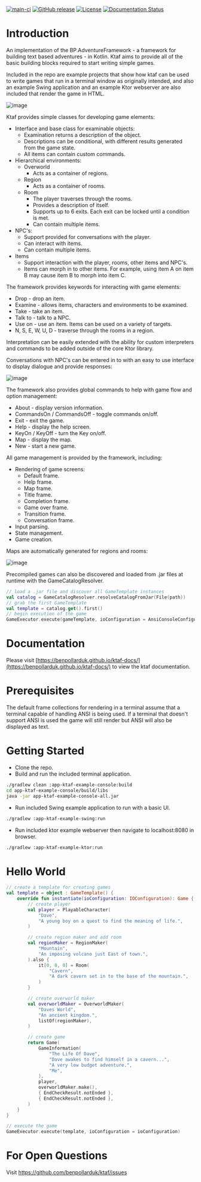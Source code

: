 [![main-ci](https://github.com/benpollarduk/ktaf/actions/workflows/main-ci.yml/badge.svg?branch=main)](https://github.com/benpollarduk/ktaf/actions/workflows/main-ci.yml)
[![GitHub release](https://img.shields.io/github/release/benpollarduk/ktaf.svg)](https://github.com/benpollarduk/ktaf/releases)
[![License](https://img.shields.io/github/license/benpollarduk/ktaf.svg)](https://opensource.org/licenses/MIT)
[![Documentation Status](https://img.shields.io/badge/docs-latest-brightgreen.svg)](https://benpollarduk.github.io/ktaf-docs/)

# Introduction 
An implementation of the BP.AdventureFramework - a framework for building text based adventures - in Kotlin. Ktaf aims to provide all of the basic building blocks required to start writing simple games.

Included in the repo are example projects that show how ktaf can be used to write games that run in a terminal window as originally intended, and also an example Swing application and an example Ktor webserver are also included that render the game in HTML.

![image](https://github.com/ben-pollard-uk/ktaf/assets/129943363/27670c5d-7f4f-4534-93cb-7931fd8d90e4)

Ktaf provides simple classes for developing game elements:
  * Interface and base class for examinable objects:
    * Examination returns a description of the object.
    * Descriptions can be conditional, with different results generated from the game state.
    * All items can contain custom commands.
  * Hierarchical environments:
    * Overworld
      * Acts as a container of regions.
    * Region
      * Acts as a container of rooms.
    * Room
      * The player traverses through the rooms.
      * Provides a description of itself.
      * Supports up to 6 exits. Each exit can be locked until a condition is met.
      * Can contain multiple items.
  * NPC's:
    * Support provided for conversations with the player.
    * Can interact with items.
    * Can contain multiple items.
  * Items
    * Support interaction with the player, rooms, other items and NPC's.
    * Items can morph in to other items. For example, using item A on item B may cause item B to morph into item C.
  
The framework provides keywords for interacting with game elements:
  * Drop - drop an item.
  * Examine - allows items, characters and environments to be examined.
  * Take - take an item.
  * Talk to - talk to a NPC.
  * Use on - use an item. Items can be used on a variety of targets.
  * N, S, E, W, U, D - traverse through the rooms in a region.

Interpretation can be easily extended with the ability for custom interpreters and commands to be added outside of the core Ktor library.

Conversations with NPC's can be entered in to with an easy to use interface to display dialogue and provide responses:

![image](https://github.com/ben-pollard-uk/ktaf/assets/129943363/3adc4210-2732-4f79-9d19-000af0287f07)
  
The framework also provides global commands to help with game flow and option management:
  * About - display version information.
  * CommandsOn / CommandsOff - toggle commands on/off.
  * Exit - exit the game.
  * Help - display the help screen.
  * KeyOn / KeyOff - turn the Key on/off.
  * Map - display the map.
  * New - start a new game.

All game management is provided by the framework, including:
  * Rendering of game screens:
    * Default frame.
    * Help frame.
    * Map frame.
    * Title frame.
    * Completion frame.
    * Game over frame.
    * Transition frame.
    * Conversation frame.
  * Input parsing.
  * State management.
  * Game creation.
  
Maps are automatically generated for regions and rooms:

![image](https://github.com/ben-pollard-uk/ktaf/assets/129943363/b8e52974-dad7-4c27-8c0a-6861964a2fbe)

Precompiled games can also be discovered and loaded from .jar files at runtime with the GameCatalogResolver.
```Kotlin
// load a .jar file and discover all GameTemplate instances
val catalog = GameCatalogResolver.resolveCatalogFromJar(File(path))
// grab the first GameTemplate
val template = catalog.get().first()
// begin execution of the game
GameExecutor.execute(gameTemplate, ioConfiguration = AnsiConsoleConfiguration)
```

# Documentation
Please visit [https://benpollarduk.github.io/ktaf-docs/](https://benpollarduk.github.io/ktaf-docs/) to view the ktaf documentation.

# Prerequisites
The default frame collections for rendering in a terminal assume that a terminal capable of handling ANSI is being used. If a terminal that doesn't support ANSI is used the game will still render but ANSI will also be displayed as text.

# Getting Started
 * Clone the repo.
 * Build and run the included terminal application.
```bash
./gradlew clean :app-ktaf-example-console:build
cd app-ktaf-example-console/build/libs
java -jar app-ktaf-example-console-all.jar
```
 * Run included Swing example application to run with a basic UI.
```bash
./gradlew :app-ktaf-example-swing:run
```
 * Run included ktor example webserver then navigate to localhost:8080 in browser.
```bash
./gradlew :app-ktaf-example-ktor:run
```

# Hello World
```kotlin
// create a template for creating games
val template = object : GameTemplate() {
    override fun instantiate(ioConfiguration: IOConfiguration): Game {
        // create player
        val player = PlayableCharacter(
            "Dave",
            "A young boy on a quest to find the meaning of life.",
        )

        // create region maker and add room
        val regionMaker = RegionMaker(
            "Mountain",
            "An imposing volcano just East of town.",
        ).also {
            it[0, 0, 0] = Room(
                "Cavern",
                "A dark cavern set in to the base of the mountain.",
            )
        }

        // create overworld maker
        val overworldMaker = OverworldMaker(
            "Daves World",
            "An ancient kingdom.",
            listOf(regionMaker),
        )

        // create game
        return Game(
            GameInformation(
                "The Life Of Dave",
                "Dave awakes to find himself in a cavern...",
                "A very low budget adventure.",
                "Me",
            ),
            player,
            overworldMaker.make(),
            { EndCheckResult.notEnded },
            { EndCheckResult.notEnded },
        )
    }
}

// execute the game
GameExecutor.execute(template, ioConfiguration = ioConfiguration)
```

# For Open Questions
Visit https://github.com/benpollarduk/ktaf/issues
